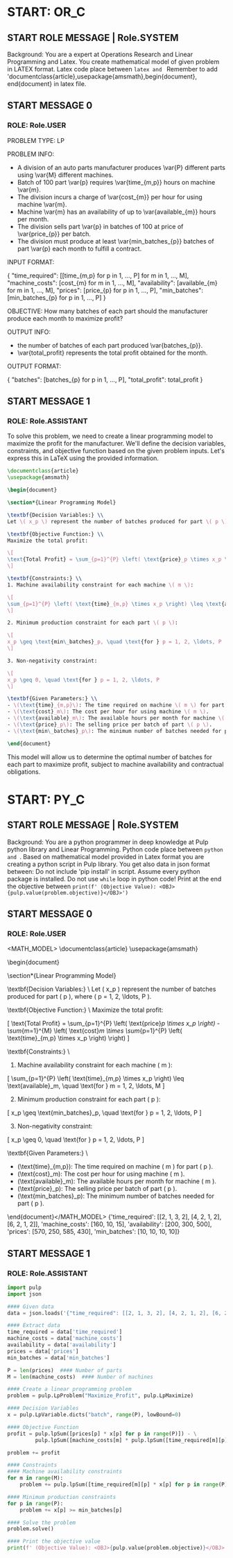 # START: OR_C 
## START ROLE MESSAGE | Role.SYSTEM 
Background: You are a expert at Operations Research and Linear Programming and Latex. You create mathematical model of given problem in LATEX format. Latex code place between ```latex and ``` Remember to add 'documentclass{article},usepackage{amsmath},begin{document}, end{document} in latex file. 
## START MESSAGE 0 
### ROLE: Role.USER
<DESCRIPTION>
PROBLEM TYPE: LP

PROBLEM INFO:

- A division of an auto parts manufacturer produces \var{P} different parts using \var{M} different machines.
- Batch of 100 part \var{p} requires \var{time_{m,p}} hours on machine \var{m}.
- The division incurs a charge of \var{cost_{m}} per hour for using machine \var{m}.
- Machine \var{m} has an availability of up to \var{available_{m}} hours per month.
- The division sells part \var{p} in batches of 100 at price of \var{price_{p}} per batch.
- The division must produce at least \var{min_batches_{p}} batches of part \var{p} each month to fulfill a contract.

INPUT FORMAT: 

{
    "time_required": [[time_{m,p} for p in 1, ..., P] for m in 1, ..., M],
    "machine_costs": [cost_{m} for m in 1, ..., M],
    "availability": [available_{m} for m in 1, ..., M],
    "prices": [price_{p} for p in 1, ..., P],
    "min_batches": [min_batches_{p} for p in 1, ..., P]
}

OBJECTIVE: How many batches of each part should the manufacturer produce each month to maximize profit?

OUTPUT INFO:

- the number of batches of each part produced \var{batches_{p}}.
- \var{total_profit} represents the total profit obtained for the month.

OUTPUT FORMAT:

{
    "batches": [batches_{p} for p in 1, ..., P],
    "total_profit": total_profit
}
</DESCRIPTION>


## START MESSAGE 1 
### ROLE: Role.ASSISTANT
To solve this problem, we need to create a linear programming model to maximize the profit for the manufacturer. We'll define the decision variables, constraints, and objective function based on the given problem inputs. Let's express this in LaTeX using the provided information.

```latex
\documentclass{article}
\usepackage{amsmath}

\begin{document}

\section*{Linear Programming Model}

\textbf{Decision Variables:} \\
Let \( x_p \) represent the number of batches produced for part \( p \), where \( p = 1, 2, \ldots, P \).

\textbf{Objective Function:} \\
Maximize the total profit:

\[
\text{Total Profit} = \sum_{p=1}^{P} \left( \text{price}_p \times x_p \right) - \sum_{m=1}^{M} \left( \text{cost}_m \times \sum_{p=1}^{P} \left( \text{time}_{m,p} \times x_p \right) \right)
\]

\textbf{Constraints:} \\
1. Machine availability constraint for each machine \( m \):

\[
\sum_{p=1}^{P} \left( \text{time}_{m,p} \times x_p \right) \leq \text{available}_m, \quad \text{for } m = 1, 2, \ldots, M
\]

2. Minimum production constraint for each part \( p \):

\[
x_p \geq \text{min\_batches}_p, \quad \text{for } p = 1, 2, \ldots, P
\]

3. Non-negativity constraint:

\[
x_p \geq 0, \quad \text{for } p = 1, 2, \ldots, P
\]

\textbf{Given Parameters:} \\
- \(\text{time}_{m,p}\): The time required on machine \( m \) for part \( p \).
- \(\text{cost}_m\): The cost per hour for using machine \( m \).
- \(\text{available}_m\): The available hours per month for machine \( m \).
- \(\text{price}_p\): The selling price per batch of part \( p \).
- \(\text{min\_batches}_p\): The minimum number of batches needed for part \( p \).

\end{document}
```

This model will allow us to determine the optimal number of batches for each part to maximize profit, subject to machine availability and contractual obligations.

# START: PY_C 
## START ROLE MESSAGE | Role.SYSTEM 
Background: You are a python programmer in deep knowledge at Pulp python library and Linear Programming. Python code place between ```python and ```. Based on mathematical model provided in Latex format you are creating a python script in Pulp library. You get also data in json format between: <DATA></DATA> Do not include 'pip install' in script. Assume every python package is installed. Do not use `while` loop in python code! Print at the end the objective between <OBJ></OBJ> `print(f' (Objective Value): <OBJ>{pulp.value(problem.objective)}</OBJ>')` 
## START MESSAGE 0 
### ROLE: Role.USER
<MATH_MODEL>
\documentclass{article}
\usepackage{amsmath}

\begin{document}

\section*{Linear Programming Model}

\textbf{Decision Variables:} \\
Let \( x_p \) represent the number of batches produced for part \( p \), where \( p = 1, 2, \ldots, P \).

\textbf{Objective Function:} \\
Maximize the total profit:

\[
\text{Total Profit} = \sum_{p=1}^{P} \left( \text{price}_p \times x_p \right) - \sum_{m=1}^{M} \left( \text{cost}_m \times \sum_{p=1}^{P} \left( \text{time}_{m,p} \times x_p \right) \right)
\]

\textbf{Constraints:} \\
1. Machine availability constraint for each machine \( m \):

\[
\sum_{p=1}^{P} \left( \text{time}_{m,p} \times x_p \right) \leq \text{available}_m, \quad \text{for } m = 1, 2, \ldots, M
\]

2. Minimum production constraint for each part \( p \):

\[
x_p \geq \text{min\_batches}_p, \quad \text{for } p = 1, 2, \ldots, P
\]

3. Non-negativity constraint:

\[
x_p \geq 0, \quad \text{for } p = 1, 2, \ldots, P
\]

\textbf{Given Parameters:} \\
- \(\text{time}_{m,p}\): The time required on machine \( m \) for part \( p \).
- \(\text{cost}_m\): The cost per hour for using machine \( m \).
- \(\text{available}_m\): The available hours per month for machine \( m \).
- \(\text{price}_p\): The selling price per batch of part \( p \).
- \(\text{min\_batches}_p\): The minimum number of batches needed for part \( p \).

\end{document}</MATH_MODEL>
<DATA>
{'time_required': [[2, 1, 3, 2], [4, 2, 1, 2], [6, 2, 1, 2]], 'machine_costs': [160, 10, 15], 'availability': [200, 300, 500], 'prices': [570, 250, 585, 430], 'min_batches': [10, 10, 10, 10]}</DATA>


## START MESSAGE 1 
### ROLE: Role.ASSISTANT
```python
import pulp
import json

#### Given data
data = json.loads('{"time_required": [[2, 1, 3, 2], [4, 2, 1, 2], [6, 2, 1, 2]], "machine_costs": [160, 10, 15], "availability": [200, 300, 500], "prices": [570, 250, 585, 430], "min_batches": [10, 10, 10, 10]}')

#### Extract data
time_required = data['time_required']
machine_costs = data['machine_costs']
availability = data['availability']
prices = data['prices']
min_batches = data['min_batches']

P = len(prices)  #### Number of parts
M = len(machine_costs)  #### Number of machines

#### Create a linear programming problem
problem = pulp.LpProblem("Maximize_Profit", pulp.LpMaximize)

#### Decision Variables
x = pulp.LpVariable.dicts("batch", range(P), lowBound=0)

#### Objective Function
profit = pulp.lpSum([prices[p] * x[p] for p in range(P)]) - \
         pulp.lpSum([machine_costs[m] * pulp.lpSum([time_required[m][p] * x[p] for p in range(P)]) for m in range(M)])

problem += profit

#### Constraints
#### Machine availability constraints
for m in range(M):
    problem += pulp.lpSum([time_required[m][p] * x[p] for p in range(P)]) <= availability[m]

#### Minimum production constraints
for p in range(P):
    problem += x[p] >= min_batches[p]

#### Solve the problem
problem.solve()

#### Print the objective value
print(f' (Objective Value): <OBJ>{pulp.value(problem.objective)}</OBJ>')
```

